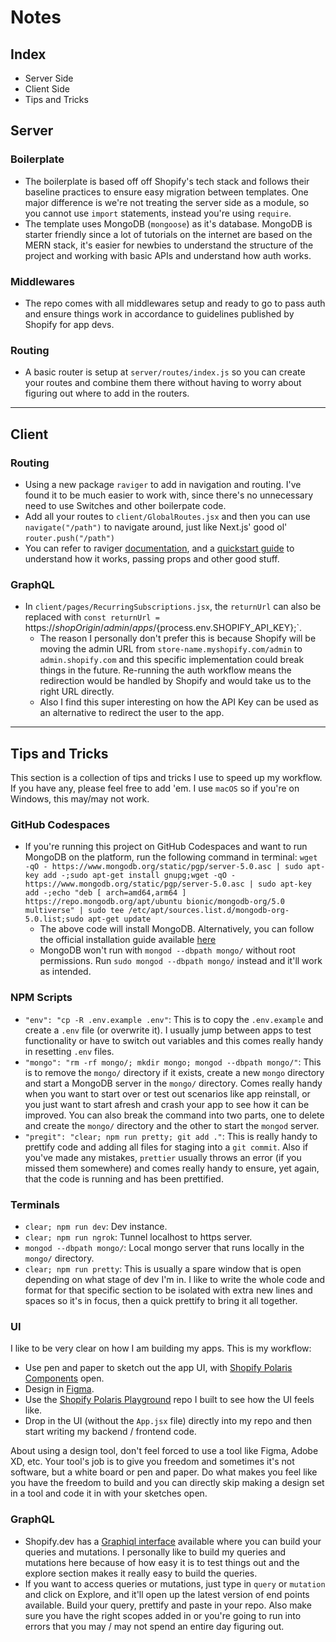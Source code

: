 # Notes

## Index

- Server Side
- Client Side
- Tips and Tricks

## Server

### Boilerplate

- The boilerplate is based off off Shopify's tech stack and follows their baseline practices to ensure easy migration between templates. One major difference is we're not treating the server side as a module, so you cannot use `import` statements, instead you're using `require`.
- The template uses MongoDB (`mongoose`) as it's database. MongoDB is starter friendly since a lot of tutorials on the internet are based on the MERN stack, it's easier for newbies to understand the structure of the project and working with basic APIs and understand how auth works.

### Middlewares

- The repo comes with all middlewares setup and ready to go to pass auth and ensure things work in accordance to guidelines published by Shopify for app devs.

### Routing

- A basic router is setup at `server/routes/index.js` so you can create your routes and combine them there without having to worry about figuring out where to add in the routers.

---

## Client

### Routing

- Using a new package `raviger` to add in navigation and routing. I've found it to be much easier to work with, since there's no unnecessary need to use Switches and other boilerpate code.
- Add all your routes to `client/GlobalRoutes.jsx` and then you can use `navigate("/path")` to navigate around, just like Next.js' good ol' `router.push("/path")`
- You can refer to raviger [documentation](https://github.com/Paratron/raviger/blob/master/src-docs/pages/en/README.md), and a [quickstart guide](https://blog.logrocket.com/how-react-hooks-can-replace-react-router/) to understand how it works, passing props and other good stuff.

### GraphQL

- In `client/pages/RecurringSubscriptions.jsx`, the `returnUrl` can also be replaced with `const returnUrl = `https://${shopOrigin}/admin/apps/${process.env.SHOPIFY_API_KEY};`.
  - The reason I personally don't prefer this is because Shopify will be moving the admin URL from `store-name.myshopify.com/admin` to `admin.shopify.com` and this specific implementation could break things in the future. Re-running the auth workflow means the redirection would be handled by Shopify and would take us to the right URL directly.
  - Also I find this super interesting on how the API Key can be used as an alternative to redirect the user to the app.

---

## Tips and Tricks

This section is a collection of tips and tricks I use to speed up my workflow. If you have any, please feel free to add 'em. I use `macOS` so if you're on Windows, this may/may not work.

### GitHub Codespaces

- If you're running this project on GitHub Codespaces and want to run MongoDB on the platform, run the following command in terminal:
  `wget -qO - https://www.mongodb.org/static/pgp/server-5.0.asc | sudo apt-key add -;sudo apt-get install gnupg;wget -qO - https://www.mongodb.org/static/pgp/server-5.0.asc | sudo apt-key add -;echo "deb [ arch=amd64,arm64 ] https://repo.mongodb.org/apt/ubuntu bionic/mongodb-org/5.0 multiverse" | sudo tee /etc/apt/sources.list.d/mongodb-org-5.0.list;sudo apt-get update`
  - The above code will install MongoDB. Alternatively, you can follow the official installation guide available [here](https://www.mongodb.com/docs/manual/tutorial/install-mongodb-on-ubuntu/)
  - MongoDB won't run with `mongod --dbpath mongo/` without root permissions. Run `sudo mongod --dbpath mongo/` instead and it'll work as intended.

### NPM Scripts

- `"env": "cp -R .env.example .env"`: This is to copy the `.env.example` and create a `.env` file (or overwrite it). I usually jump between apps to test functionality or have to switch out variables and this comes really handy in resetting `.env` files.
- `"mongo": "rm -rf mongo/; mkdir mongo; mongod --dbpath mongo/"`: This is to remove the `mongo/` directory if it exists, create a new `mongo` directory and start a MongoDB server in the `mongo/` directory. Comes really handy when you want to start over or test out scenarios like app reinstall, or you just want to start afresh and crash your app to see how it can be improved. You can also break the command into two parts, one to delete and create the `mongo/` directory and the other to start the `mongod` server.
- `"pregit": "clear; npm run pretty; git add ."`: This is really handy to prettify code and adding all files for staging into a `git commit`. Also if you've made any mistakes, `prettier` usually throws an error (if you missed them somewhere) and comes really handy to ensure, yet again, that the code is running and has been prettified.

### Terminals

- `clear; npm run dev`: Dev instance.
- `clear; npm run ngrok`: Tunnel localhost to https server.
- `mongod --dbpath mongo/`: Local mongo server that runs locally in the `mongo/` directory.
- `clear; npm run pretty`: This is usually a spare window that is open depending on what stage of dev I'm in. I like to write the whole code and format for that specific section to be isolated with extra new lines and spaces so it's in focus, then a quick prettify to bring it all together.

### UI

I like to be very clear on how I am building my apps. This is my workflow:

- Use pen and paper to sketch out the app UI, with [Shopify Polaris Components](https://polaris.shopify.com) open.
- Design in [Figma](https://www.figma.com/community/file/930504625460155381).
- Use the [Shopify Polaris Playground](https://github.com/kinngh/shopify-polaris-playground) repo I built to see how the UI feels like.
- Drop in the UI (without the `App.jsx` file) directly into my repo and then start writing my backend / frontend code.

About using a design tool, don't feel forced to use a tool like Figma, Adobe XD, etc. Your tool's job is to give you freedom and sometimes it's not software, but a white board or pen and paper. Do what makes you feel like you have the freedom to build and you can directly skip making a design set in a tool and code it in with your sketches open.

### GraphQL

- Shopify.dev has a [Graphiql interface](https://shopify.dev/graphiql/admin-graphiql) available where you can build your queries and mutations. I personally like to build my queries and mutations here because of how easy it is to test things out and the explore section makes it really easy to build the queries.
- If you want to access queries or mutations, just type in `query` or `mutation` and click on Explore, and it'll open up the latest version of end points available. Build your query, prettify and paste in your repo. Also make sure you have the right scopes added in or you're going to run into errors that you may / may not spend an entire day figuring out.
